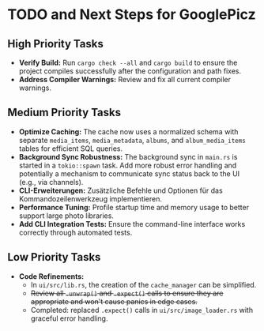 # TODO and Next Steps for GooglePicz

## High Priority Tasks
- **Verify Build:** Run `cargo check --all` and `cargo build` to ensure the project compiles successfully after the configuration and path fixes.
- **Address Compiler Warnings:** Review and fix all current compiler warnings.

## Medium Priority Tasks
- **Optimize Caching:** The cache now uses a normalized schema with separate `media_items`, `media_metadata`, `albums`, and `album_media_items` tables for efficient SQL queries.
- **Background Sync Robustness:** The background sync in `main.rs` is started in a `tokio::spawn` task. Add more robust error handling and potentially a mechanism to communicate sync status back to the UI (e.g., via channels).
- **CLI-Erweiterungen:** Zusätzliche Befehle und Optionen für das Kommandozeilenwerkzeug implementieren.
- **Performance Tuning:** Profile startup time and memory usage to better support large photo libraries.
- **Add CLI Integration Tests:** Ensure the command-line interface works correctly through automated tests.

## Low Priority Tasks
- **Code Refinements:**
  - In `ui/src/lib.rs`, the creation of the `cache_manager` can be simplified.
  - ~~Review all `.unwrap()` and `.expect()` calls to ensure they are appropriate and won't cause panics in edge cases.~~
  - Completed: replaced `.expect()` calls in `ui/src/image_loader.rs` with graceful error handling.
